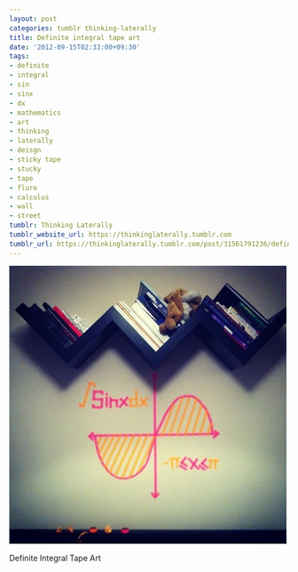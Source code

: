 ```yaml
---
layout: post
categories: tumblr thinking-laterally
title: Definite integral tape art
date: '2012-09-15T02:33:00+09:30'
tags:
- definite
- integral
- sin
- sinx
- dx
- mathematics
- art
- thinking
- laterally
- deisgn
- sticky tape
- stucky
- tape
- fluro
- calculus
- wall
- street
tumblr: Thinking Laterally
tumblr_website_url: https://thinkinglaterally.tumblr.com
tumblr_url: https://thinkinglaterally.tumblr.com/post/31561791236/definite-integral-tape-art
---
```

 ![](/content/images/tumblr/thinking-laterally/tumblr_maddw6gfrJ1qh9he3o1_r1_500.jpg)  

Definite Integral Tape Art

